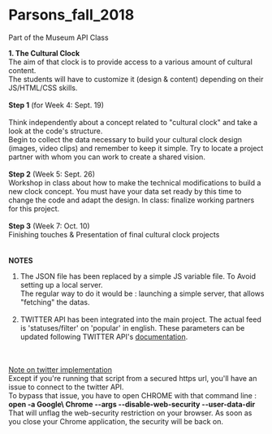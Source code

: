 # Parsons_fall_2018
Part of the Museum API Class

<b>1. The Cultural Clock</b><br/>
The aim of that clock is to provide access to a various amount of cultural content.<br/>
The students will have to customize it (design & content) depending on their JS/HTML/CSS skills.
<br/>
<br/>
<b>Step 1</b> (for Week 4: Sept. 19)<br/>
<br/>
Think independently about a concept related to "cultural clock" and take a look at the code's structure.<br/>
Begin to collect the data necessary to build your cultural clock design (images, video clips) and remember to keep it simple. Try to locate a project partner with whom you can work to create a shared vision.<br/>
<br/>
<b>Step 2</b> (Week 5: Sept. 26)<br/>
 Workshop in class about how to make the technical modifications to build a new clock concept. You must have your data set ready by this time to change the code and adapt the design. In class: finalize working partners for this project. <br/>
<br/>
<b>Step 3</b> (Week 7: Oct. 10)<br/>
Finishing touches & Presentation of final cultural clock projects
<br/>
<br/>
<br/>
<b>NOTES</b><br/>
1. The JSON file has been replaced by a simple JS variable file. To Avoid setting up a local server.<br/>
The regular way to do it would be : launching a simple server, that allows "fetching" the datas.<br/><br/>
2. TWITTER API has been integrated into the main project. The actual feed is 'statuses/filter' on 'popular' in english.
These parameters can be updated following TWITTER API's <a href="https://developer.twitter.com/en/docs/api-reference-index" target="_blank">documentation</a>.
<br/>
<br/>
<u>Note on twitter implementation</u><br/>
Except if you're running that script from a secured https url, you'll have an issue to connect to the twitter API.<br/>
To bypass that issue, you have to open CHROME with that command line : <b>open -a Google\ Chrome --args --disable-web-security --user-data-dir</b><br/>
That will unflag the web-security restriction on your browser. As soon as you close your Chrome application, the security will be back on.
